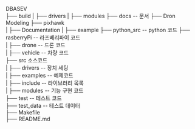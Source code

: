 DBASEV   
├── build
|    ├── drivers 
|    ├── modules 
├── docs -- 문서
├── Dron Modeling 
├── pixhawk  
|    ├── Documentation 
|    ├── example 
├── python_src -- python 코드
├── rasberryPi -- 라즈베리파이 코드  
|    ├── drone -- 드론 코드  
|    ├── vehicle -- 차량 코드  
├── src 소스코드  
|    ├── drivers -- 장치 세팅  
|    ├── examples -- 예제코드  
|    ├── include -- 라이브러리 목록  
|    ├── modules -- 기능 구현 코드  
├── test -- 테스트 코드  
├── test_data -- 테스트 데이터  
├── Makefile  
├── README.md  
